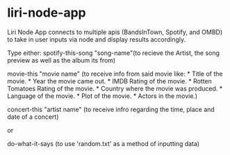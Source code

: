 # liri-node-app

Liri Node App connects to multiple apis (BandsInTown, Spotify, and OMBD) to take in user inputs via node and display results accordingly.

Type either:
spotify-this-song "song-name"(to recieve the Artist, the song preview as well as the album its from)

movie-this "movie name" (to receive info from said movie like:  * Title of the movie.
       * Year the movie came out.
       * IMDB Rating of the movie.
       * Rotten Tomatoes Rating of the movie.
       * Country where the movie was produced.
       * Language of the movie.
       * Plot of the movie.
       * Actors in the movie.)

concert-this "artist name" (to receive infro regarding the time, place and date of a concert)

or

do-what-it-says (to use 'random.txt' as a method of inputting data)

